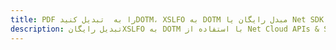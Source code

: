 ---title: PDF را به  تبدیل کنیدDOTM، XSLFO به DOTM مبدل رایگان یا Net SDKdescription: تبدیل رایگانXSLFO به DOTM با استفاده از Net Cloud APIs & SDK همچنین اسناد PDF را در Cloud ایجاد، ویرایش و رندر کنید.---